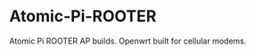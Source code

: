 # Atomic-Pi-ROOTER
Atomic Pi ROOTER AP builds. Openwrt built for cellular modems.                                                                                  

